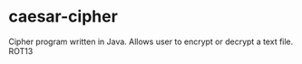 # caesar-cipher
Cipher program written in Java.  Allows user to encrypt or decrypt a text file.  ROT13

